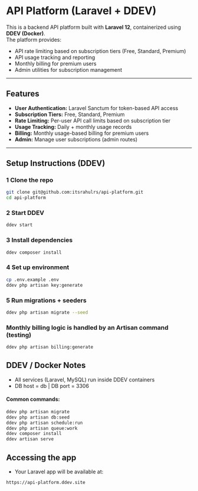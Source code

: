 # API Platform (Laravel + DDEV)

This is a backend API platform built with **Laravel 12**, containerized using **DDEV (Docker)**.  
The platform provides:
- API rate limiting based on subscription tiers (Free, Standard, Premium)
- API usage tracking and reporting
- Monthly billing for premium users
- Admin utilities for subscription management

---

## Features
- **User Authentication:** Laravel Sanctum for token-based API access
- **Subscription Tiers:** Free, Standard, Premium
- **Rate Limiting:** Per-user API call limits based on subscription tier  
- **Usage Tracking:** Daily + monthly usage records  
- **Billing:** Monthly usage-based billing for premium users
- **Admin:** Manage user subscriptions (admin routes)

---

## Setup Instructions (DDEV)

### 1️ Clone the repo
```bash
git clone git@github.com:itsrahulrs/api-platform.git
cd api-platform
```

### 2 Start DDEV
```bash
ddev start
```

### 3️ Install dependencies
```bash
ddev composer install
```

### 4 Set up environment
```bash
cp .env.example .env
ddev php artisan key:generate
```

### 5 Run migrations + seeders
```bash
ddev php artisan migrate --seed
```

### Monthly billing logic is handled by an Artisan command (testing)
```bash
ddev php artisan billing:generate
```

## DDEV / Docker Notes

- All services (Laravel, MySQL) run inside DDEV containers
- DB host = db | DB port = 3306

#### Common commands:
```bash
ddev php artisan migrate
ddev php artisan db:seed
ddev php artisan schedule:run
ddev php artisan queue:work
ddev composer install
ddev artisan serve
```

## Accessing the app

- Your Laravel app will be available at:
```bash
https://api-platform.ddev.site
```